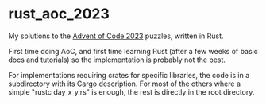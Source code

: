 # rust_aoc_2023

My solutions to the [Advent of Code 2023](https://adventofcode.com/2023) puzzles, written in Rust.

First time doing AoC, and first time learning Rust (after a few weeks of basic docs and tutorials)
so the implementation is probably not the best.

For implementations requiring crates for specific libraries, the code is in a subdirectory with its
Cargo description. For most of the others where a simple "rustc day_x_y.rs" is enough, the rest is
directly in the root directory.
